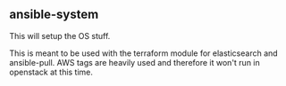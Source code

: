 ## ansible-system
This will setup the OS stuff.

This is meant to be used with the terraform module for elasticsearch and ansible-pull.
AWS tags are heavily used and therefore it won't run in openstack at this time.
